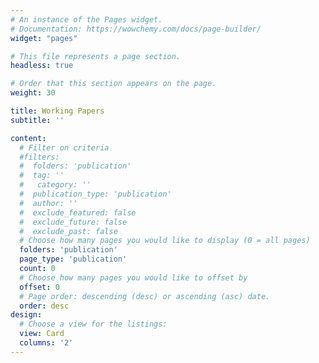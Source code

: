 ```yaml
---
# An instance of the Pages widget.
# Documentation: https://wowchemy.com/docs/page-builder/
widget: "pages"

# This file represents a page section.
headless: true

# Order that this section appears on the page.
weight: 30

title: Working Papers
subtitle: ''

content:
  # Filter on criteria
  #filters:
  #  folders: 'publication'
  #  tag: ''
  #   category: ''
  #  publication_type: 'publication'
  #  author: ''
  #  exclude_featured: false
  #  exclude_future: false
  #  exclude_past: false
  # Choose how many pages you would like to display (0 = all pages)
  folders: 'publication'
  page_type: 'publication'
  count: 0
  # Choose how many pages you would like to offset by
  offset: 0
  # Page order: descending (desc) or ascending (asc) date.
  order: desc
design:
  # Choose a view for the listings:
  view: Card
  columns: '2'
---
```


